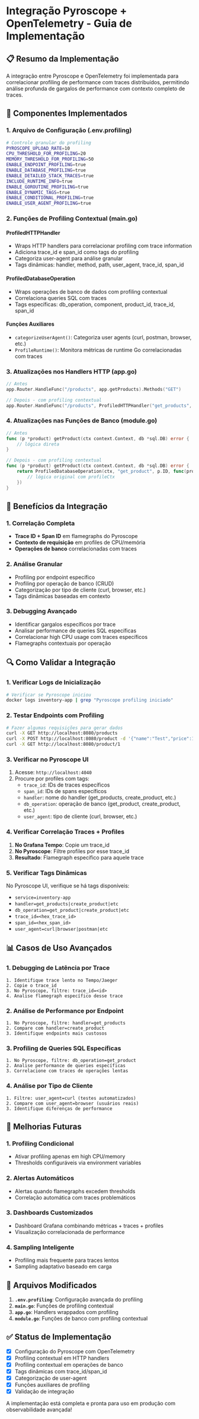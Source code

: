 # Integração Pyroscope + OpenTelemetry - Guia de Implementação

## 📋 Resumo da Implementação

A integração entre Pyroscope e OpenTelemetry foi implementada para correlacionar profiling de performance com traces distribuídos, permitindo análise profunda de gargalos de performance com contexto completo de traces.

## 🔧 Componentes Implementados

### 1. Arquivo de Configuração (.env.profiling)
```bash
# Controle granular do profiling
PYROSCOPE_UPLOAD_RATE=10
CPU_THRESHOLD_FOR_PROFILING=20
MEMORY_THRESHOLD_FOR_PROFILING=50
ENABLE_ENDPOINT_PROFILING=true
ENABLE_DATABASE_PROFILING=true
ENABLE_DETAILED_STACK_TRACES=true
INCLUDE_RUNTIME_INFO=true
ENABLE_GOROUTINE_PROFILING=true
ENABLE_DYNAMIC_TAGS=true
ENABLE_CONDITIONAL_PROFILING=true
ENABLE_USER_AGENT_PROFILING=true
```

### 2. Funções de Profiling Contextual (main.go)

#### ProfiledHTTPHandler
- Wraps HTTP handlers para correlacionar profiling com trace information
- Adiciona trace_id e span_id como tags do profiling
- Categoriza user-agent para análise granular
- Tags dinâmicas: handler, method, path, user_agent, trace_id, span_id

#### ProfiledDatabaseOperation
- Wraps operações de banco de dados com profiling contextual
- Correlaciona queries SQL com traces
- Tags específicas: db_operation, component, product_id, trace_id, span_id

#### Funções Auxiliares
- `categorizeUserAgent()`: Categoriza user agents (curl, postman, browser, etc.)
- `ProfileRuntime()`: Monitora métricas de runtime Go correlacionadas com traces

### 3. Atualizações nos Handlers HTTP (app.go)
```go
// Antes
app.Router.HandleFunc("/products", app.getProducts).Methods("GET")

// Depois - com profiling contextual
app.Router.HandleFunc("/products", ProfiledHTTPHandler("get_products", app.getProducts)).Methods("GET")
```

### 4. Atualizações nas Funções de Banco (module.go)
```go
// Antes
func (p *product) getProduct(ctx context.Context, db *sql.DB) error {
    // lógica direta
}

// Depois - com profiling contextual
func (p *product) getProduct(ctx context.Context, db *sql.DB) error {
    return ProfiledDatabaseOperation(ctx, "get_product", p.ID, func(profileCtx context.Context) error {
        // lógica original com profileCtx
    })
}
```

## 🎯 Benefícios da Integração

### 1. Correlação Completa
- **Trace ID + Span ID** em flamegraphs do Pyroscope
- **Contexto de requisição** em profiles de CPU/memória
- **Operações de banco** correlacionadas com traces

### 2. Análise Granular
- Profiling por endpoint específico
- Profiling por operação de banco (CRUD)
- Categorização por tipo de cliente (curl, browser, etc.)
- Tags dinâmicas baseadas em contexto

### 3. Debugging Avançado
- Identificar gargalos específicos por trace
- Analisar performance de queries SQL específicas
- Correlacionar high CPU usage com traces específicos
- Flamegraphs contextuais por operação

## 🔍 Como Validar a Integração

### 1. Verificar Logs de Inicialização
```bash
# Verificar se Pyroscope iniciou
docker logs inventory-app | grep "Pyroscope profiling iniciado"
```

### 2. Testar Endpoints com Profiling
```bash
# Fazer algumas requisições para gerar dados
curl -X GET http://localhost:8080/products
curl -X POST http://localhost:8080/product -d '{"name":"Test","price":10,"quantity":5}'
curl -X GET http://localhost:8080/product/1
```

### 3. Verificar no Pyroscope UI
1. Acesse: `http://localhost:4040`
2. Procure por profiles com tags:
   - `trace_id`: IDs de traces específicos
   - `span_id`: IDs de spans específicos
   - `handler`: nome do handler (get_products, create_product, etc.)
   - `db_operation`: operação de banco (get_product, create_product, etc.)
   - `user_agent`: tipo de cliente (curl, browser, etc.)

### 4. Verificar Correlação Traces + Profiles
1. **No Grafana Tempo**: Copie um trace_id
2. **No Pyroscope**: Filtre profiles por esse trace_id
3. **Resultado**: Flamegraph específico para aquele trace

### 5. Verificar Tags Dinâmicas
No Pyroscope UI, verifique se há tags disponíveis:
- `service=inventory-app`
- `handler=get_products|create_product|etc`
- `db_operation=get_product|create_product|etc`
- `trace_id=<hex_trace_id>`
- `span_id=<hex_span_id>`
- `user_agent=curl|browser|postman|etc`

## 📊 Casos de Uso Avançados

### 1. Debugging de Latência por Trace
```
1. Identifique trace lento no Tempo/Jaeger
2. Copie o trace_id
3. No Pyroscope, filtre: trace_id=<id>
4. Analise flamegraph específico desse trace
```

### 2. Análise de Performance por Endpoint
```
1. No Pyroscope, filtre: handler=get_products
2. Compare com handler=create_product
3. Identifique endpoints mais custosos
```

### 3. Profiling de Queries SQL Específicas
```
1. No Pyroscope, filtre: db_operation=get_product
2. Analise performance de queries específicas
3. Correlacione com traces de operações lentas
```

### 4. Análise por Tipo de Cliente
```
1. Filtre: user_agent=curl (testes automatizados)
2. Compare com user_agent=browser (usuários reais)
3. Identifique diferenças de performance
```

## 🚀 Melhorias Futuras

### 1. Profiling Condicional
- Ativar profiling apenas em high CPU/memory
- Thresholds configuráveis via environment variables

### 2. Alertas Automáticos
- Alertas quando flamegraphs excedem thresholds
- Correlação automática com traces problemáticos

### 3. Dashboards Customizados
- Dashboard Grafana combinando métricas + traces + profiles
- Visualização correlacionada de performance

### 4. Sampling Inteligente
- Profiling mais frequente para traces lentos
- Sampling adaptativo baseado em carga

## 📝 Arquivos Modificados

1. **`.env.profiling`**: Configuração avançada do profiling
2. **`main.go`**: Funções de profiling contextual
3. **`app.go`**: Handlers wrappados com profiling
4. **`module.go`**: Funções de banco com profiling contextual

## ✅ Status de Implementação

- [x] Configuração do Pyroscope com OpenTelemetry
- [x] Profiling contextual em HTTP handlers
- [x] Profiling contextual em operações de banco
- [x] Tags dinâmicas com trace_id/span_id
- [x] Categorização de user-agent
- [x] Funções auxiliares de profiling
- [x] Validação de integração

A implementação está completa e pronta para uso em produção com observabilidade avançada!
